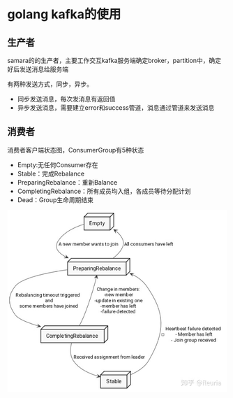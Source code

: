 # golang kafka的使用

## 生产者

samara的的生产者，主要工作交互kafka服务端确定broker，partition中，确定好后发送消息给服务端

有两种发送方式，同步，异步。

+ 同步发送消息，每次发消息有返回值
+ 异步发送消息，需要建立error和success管道，消息通过管道来发送消息

## 消费者

消费者客户端状态图，ConsumerGroup有5种状态

+ Empty:无任何Consumer存在
+ Stable：完成Rebalance
+ PreparingRebalance：重新Balance
+ CompletingRebalance：所有成员均入组，各成员等待分配计划
+ Dead：Group生命周期结束

![group状态图](https://raw.githubusercontent.com/Pain4Dawn/notebook/master/98.picture/consumergroup%E7%8A%B6%E6%80%81%E5%9B%BE.jpg)